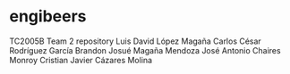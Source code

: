 # engibeers
TC2005B Team 2 repository
Luis David López Magaña
Carlos César Rodríguez García
Brandon Josué Magaña Mendoza 
José Antonio Chaires Monroy
Cristian Javier Cázares Molina
